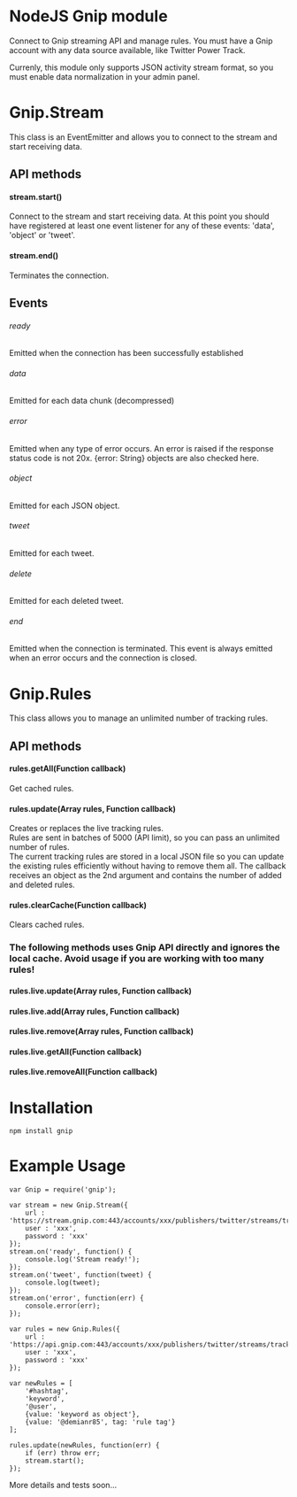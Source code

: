 NodeJS Gnip module
====

Connect to Gnip streaming API and manage rules. 
You must have a Gnip account with any data source available, like Twitter Power Track.

Currenly, this module only supports JSON activity stream format, so you must enable data normalization in your admin panel.

# Gnip.Stream
This class is an EventEmitter and allows you to connect to the stream and start receiving data.

## API methods

#### stream.start()
Connect to the stream and start receiving data. At this point you should have registered at least one event listener for any of these events: 'data', 'object' or 'tweet'.

#### stream.end()
Terminates the connection.

## Events

###### ready
Emitted when the connection has been successfully established
###### data
Emitted for each data chunk (decompressed)
###### error
Emitted when any type of error occurs. An error is raised if the response status code is not 20x. {error: String} objects are also checked here.
###### object
Emitted for each JSON object.
###### tweet
Emitted for each tweet.
###### delete
Emitted for each deleted tweet.
###### end
Emitted when the connection is terminated. This event is always emitted when an error occurs and the connection is closed.

# Gnip.Rules
This class allows you to manage an unlimited number of tracking rules.

## API methods

#### rules.getAll(Function callback)
Get cached rules.

#### rules.update(Array rules, Function callback)
Creates or replaces the live tracking rules.  
Rules are sent in batches of 5000 (API limit), so you can pass an unlimited number of rules.  
The current tracking rules are stored in a local JSON file so you can update the existing rules efficiently without having to remove them all.
The callback receives an object as the 2nd argument and contains the number of added and deleted rules.

#### rules.clearCache(Function callback)
Clears cached rules.

### The following methods uses Gnip API directly and ignores the local cache. Avoid usage if you are working with too many rules!
#### rules.live.update(Array rules, Function callback)
#### rules.live.add(Array rules, Function callback)
#### rules.live.remove(Array rules, Function callback)
#### rules.live.getAll(Function callback)
#### rules.live.removeAll(Function callback)


Installation
====
	npm install gnip

Example Usage
====
	var Gnip = require('gnip');

	var stream = new Gnip.Stream({
		url : 'https://stream.gnip.com:443/accounts/xxx/publishers/twitter/streams/track/prod.json',
		user : 'xxx',
		password : 'xxx'
	});
	stream.on('ready', function() {
		console.log('Stream ready!');
	});
	stream.on('tweet', function(tweet) {
		console.log(tweet);
	});
	stream.on('error', function(err) {
		console.error(err);
	});

	var rules = new Gnip.Rules({
		url : 'https://api.gnip.com:443/accounts/xxx/publishers/twitter/streams/track/prod/rules.json',
		user : 'xxx',
		password : 'xxx'
	});

	var newRules = [
		'#hashtag', 
		'keyword', 
		'@user',
		{value: 'keyword as object'},
		{value: '@demianr85', tag: 'rule tag'}
	];

	rules.update(newRules, function(err) {
		if (err) throw err;
		stream.start();
	});

More details and tests soon...